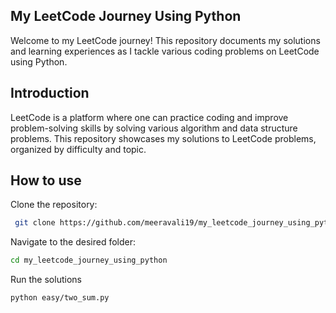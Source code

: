 
## My LeetCode Journey Using Python

Welcome to my LeetCode journey! This repository documents my solutions and learning experiences as I tackle various coding problems on LeetCode using Python.


## Introduction

LeetCode is a platform where one can practice coding and improve problem-solving skills by solving various algorithm and data structure problems. This repository showcases my solutions to LeetCode problems, organized by difficulty and topic.

## How to use

Clone the repository:

```bash
 git clone https://github.com/meeravali19/my_leetcode_journey_using_python.git
```
Navigate to the desired folder:
```bash
cd my_leetcode_journey_using_python
```
Run the solutions

```bash
python easy/two_sum.py
```
